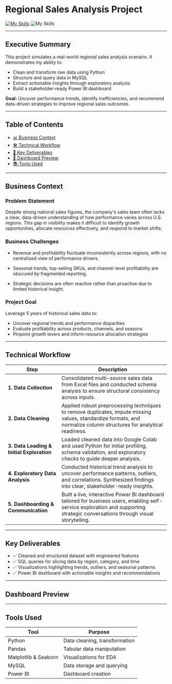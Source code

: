 # Regional Sales Analysis Project
[![My Skills](https://skillicons.dev/icons?i=py,vscode,mysql)](https://skillicons.dev) ![My Skills](https://go-skill-icons.vercel.app/api/icons?i=pbi&titles=true)

---

## Executive Summary

This project simulates a real-world regional sales analysis scenario. It demonstrates my ability to:

- Clean and transform raw data using Python
- Structure and query data in MySQL
- Extract actionable insights through exploratory analysis
- Build a stakeholder-ready Power BI dashboard

**Goal:** Uncover performance trends, identify inefficiencies, and recommend data-driven strategies to improve regional sales outcomes.

---

## Table of Contents

- [📊 Business Context](#-business-context)
- [🛠️ Technical Workflow](#-technical-workflow)
- [📌 Key Deliverables](#-key-deliverables)
- [📸 Dashboard Preview](#-dashboard-preview)
- [📚 Tools Used](#-tools-used)

---

## Business Context
### Problem Statement
Despite strong national sales figures, the company's sales team often lacks a clear, data-driven understanding of how performance varies across U.S. regions. This gap in visibility makes it difficult to identify growth opportunities, allocate resources effectively, and respond to market shifts.

### Business Challenges
- Revenue and profitability fluctuate inconsistently across regions, with no centralized view of performance drivers.

- Seasonal trends, top-selling SKUs, and channel-level profitability are obscured by fragmented reporting.

- Strategic decisions are often reactive rather than proactive due to limited historical insight.

### Project Goal
Leverage 5 years of historical sales data to:
- Uncover regional trends and performance disparities
- Evaluate profitability across products, channels, and seasons
- Pinpoint growth levers and inform resource allocation strategies
---

## Technical Workflow

| Step | Description |
|------|-------------|
| **1. Data Collection** | Consolidated multi-source sales data from Excel files and conducted schema analysis to ensure structural consistency across inputs. |
| **2. Data Cleaning** | Applied robust preprocessing techniques to remove duplicates, impute missing values, standardize formats, and normalize column structures for analytical readiness. |
| **3. Data Loading & Initial Exploration** | Loaded cleaned data into Google Colab and used Python for initial profiling, schema validation, and exploratory checks to guide deeper analysis. |
| **4. Exploratory Data Analysis** | Conducted historical trend analysis to uncover performance patterns, outliers, and correlations. Synthesized findings into clear, stakeholder-ready insights. |
| **5. Dashboarding & Communication** | Built a live, interactive Power BI dashboard tailored for business users, enabling self-service exploration and supporting strategic conversations through visual storytelling. |

---

## Key Deliverables

- ✅ Cleaned and structured dataset with engineered features  
- ✅ SQL queries for slicing data by region, category, and time  
- ✅ Visualizations highlighting trends, outliers, and seasonal patterns  
- ✅ Power BI dashboard with actionable insights and recommendations

---
## Dashboard Preview

---

## Tools Used

| Tool | Purpose | 
|--------------------|----------------------------------|
| Python | Data cleaning, transformation | 
| Pandas | Tabular data manipulation |
| Matplotlib & Seaborn | Visualizations for EDA | 
| MySQL | Data storage and querying | 
| Power BI | Dashboard creation |
